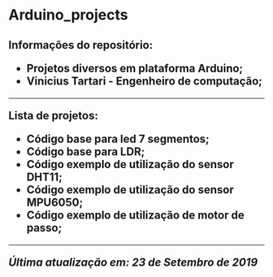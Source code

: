 <h1>Arduino_projects

<h2>Informações do repositório:

- Projetos diversos em plataforma Arduino;
- Vinicius Tartari - Engenheiro de computação;

---

Lista de projetos:

- Código base para led 7 segmentos;
- Código base para LDR;
- Código exemplo de utilização do sensor DHT11;
- Código exemplo de utilização do sensor MPU6050;
- Código exemplo de utilização de motor de passo;

---

_Última atualização em: 23 de Setembro de 2019_
